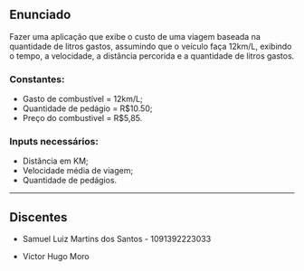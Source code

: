 ## Enunciado

Fazer uma aplicação que exibe o custo de uma viagem baseada na quantidade de litros gastos, assumindo que o veículo faça 12km/L, exibindo o tempo, a velocidade, a distância percorida e a quantidade de litros gastos.

### Constantes:
- Gasto de combustível = 12km/L;
- Quantidade de pedágio = R$10.50;
- Preço do combustivel = R$5,85.

### Inputs necessários:
- Distância em KM;
- Velocidade média de viagem;
- Quantidade de pedágios.

***

## Discentes

- Samuel Luiz Martins dos Santos - 1091392223033

- Victor Hugo Moro